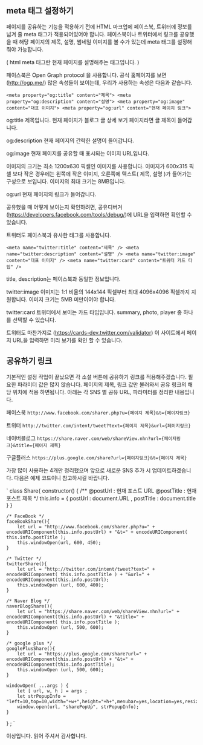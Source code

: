 
## meta 태그 설정하기

페이지를 공유하는 기능을 적용하기 전에 HTML 마크업에 페이스북, 트위터에 정보를 넘겨 줄 meta 태그가 적용되어있어야 합니다.
페이스북이나 트위터에서 링크를 공유했을 때 해당 페이지의 제목, 설명, 썸네일 이미지를 볼 수가 있는데 meta 태그를 설정해줘야 가능합니다.

( html meta 태그란 현재 페이지를 설명해주는 태그입니다. )

페이스북은 Open Graph protocol 을 사용합니다. 공식 홈페이지를 보면(http://ogp.me/) 많은 속성들이 보이는데, 우리가 사용하는 속성은 다음과 같습니다.

`
<meta property="og:title" content="제목">
<meta property="og:description" content="설명">
<meta property="og:image" content="대표 이미지">
<meta property="og:url" content="현재 페이지 링크">
`

og:title
제목입니다. 현재 페이지가 블로그 글 상세 보기 페이지라면 글 제목이 들어갑니다.

og:description
현재 페이지의 간략한 설명이 들어갑니다.

og:image
현재 페이지를 공유할 때 표시되는 이미지 URL입니다.

이미지의 크기는 최소 1200x630 픽셀인 이미지를 사용합니다. 이미지가 600x315 픽셀 보다 작은 경우에는 왼쪽에 작은 이미지, 오른쪽에 텍스트( 제목, 설명 )가 들어가는 구성으로 보입니다.
이미지의 최대 크기는 8MB입니다.

og:url
현재 페이지의 링크가 들어갑니다.

공유했을 때 어떻게 보이는지 확인하려면, 공유디버거(https://developers.facebook.com/tools/debug/)에 URL을 입력하면 확인할 수 있습니다.

트위터도 페이스북과 유사한 <meta>태그를 사용합니다.

`
<meta name="twitter:title" content="제목" />
<meta name="twitter:description" content="설명" />
<meta name="twitter:image" content="대표 이미지" />
<meta name="twitter:card" content="트위터 카드 타입" />
`

title, description는 페이스북과 동일한 정보입니다.

twitter:image
이미지는 1:1 비율의 144x144 픽셀부터 최대 4096x4096 픽셀까지 지원합니다.
이미지 크기는 5MB 미만이어야 합니다.

twitter:card
트위터에서 보이는 카드 타입입니다.
summary, photo, player 중 하나를 선택할 수 있습니다.

트위터도 마찬가지로 (https://cards-dev.twitter.com/validator) 이 사이트에서 페이지 URL을 입력하면 미리 보기를 확인 할 수 있습니다.

## 공유하기 링크

기본적인 설정 작업이 끝났으면 각 소셜 버튼에 공유하기 링크를 적용해주겠습니다.
필요한 파라미터 값은 많지 않습니다.
페이지의 제목, 링크 값만 불러와서 공유 링크의 해당 위치에 적용 하면됩니다.
아래는 각 SNS 별 공유 URL, 파라미터를 정리한 내용입니다.

페이스북
`http://www.facebook.com/sharer.php?u={페이지 제목}&t={페이지링크}`

트위터
`http://twitter.com/intent/tweet?text={페이지 제목}&url={페이지링크}`

네이버블로그
`https://share.naver.com/web/shareView.nhn?url={페이지링크}&title={페이지 제목}`

구글플러스
`https://plus.google.com/share?url={페이지링크}&t={페이지 제목}`

가장 많이 사용하는 4개만 정리했으며 앞으로 새로운 SNS 추가 시 업데이트하겠습니다.
다음은 예제 코드이니 참고하시길 바랍니다.

`
class Share{
	constructor() {
		/**
		@postUrl : 현재 포스트 URL
		@postTitle : 현재 포스트 제목
		*/
		this.info = {
			postUrl : document.URL ,
			postTitle : document.title
		}
	}

	/* FaceBook */
	faceBookShare(){
		let url = "http://www.facebook.com/sharer.php?u=" + encodeURIComponent(this.info.postUrl) + "&t=" + encodeURIComponent( this.info.postTitle );
		this.windowOpen(url, 600, 450);
	}

	/* Twitter */
	twitterShare(){
		let url = "http://twitter.com/intent/tweet?text=" + encodeURIComponent( this.info.postTitle ) + "&url=" + encodeURIComponent(this.info.postUrl);
		this.windowOpen (url, 600, 400);
	}

	/* Naver Blog */
	naverBlogShare(){
		let url = "https://share.naver.com/web/shareView.nhn?url=" + encodeURIComponent(this.info.postUrl) + "&title=" + encodeURIComponent( this.info.postTitle );
		this.windowOpen (url, 500, 600);
	}

	/* google plus */
	googlePlusShare(){
		let url = "https://plus.google.com/share?url=" + encodeURIComponent(this.info.postUrl) + "&t=" + encodeURIComponent(this.info.postTitle);
		this.windowOpen (url, 500, 600);
	}

	windowOpen( ...args ) {
		let [ url, w, h ] = args ;
		let strPopupInfo = "left=10,top=10,width="+w+",height="+h+",menubar=yes,location=yes,resizable=no,scrollbars=no,status=no";
		window.open(url, "sharePopUp", strPopupInfo);
	}
} ;
`

이상입니다. 읽어 주셔서 감사합니다.




